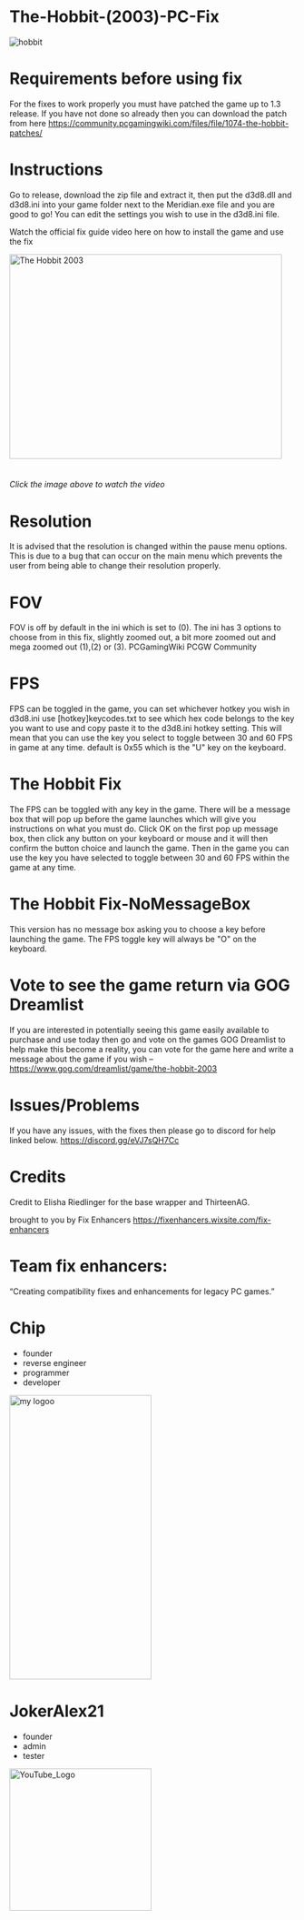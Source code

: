 # The-Hobbit-(2003)-PC-Fix

![hobbit](https://github.com/user-attachments/assets/4954b987-8698-4f82-b3e0-fa47d0170cee)

# Requirements before using fix
For the fixes to work properly you must have patched the game up to 1.3 release. If you have not done so already then you can download the patch from here https://community.pcgamingwiki.com/files/file/1074-the-hobbit-patches/ 

# Instructions
Go to release, download the zip file and extract it, then put the d3d8.dll and d3d8.ini into your game folder next to the Meridian.exe file and you are good to go! You can edit the settings you wish to use in the d3d8.ini file.

Watch the official fix guide video here on how to install the game and use the fix

<a href="https://m.youtube.com/watch?v=G4ZwB4qo2hI">
  <img src="https://github.com/user-attachments/assets/51d4effb-cba2-417c-b6a4-de7141d8d633" alt="The Hobbit 2003" width="480" height="360">
</a><br><br>

###### <i>Click the image above to watch the video</i>


# Resolution
It is advised that the resolution is changed within the pause menu options. This is due to a bug that can occur on the main menu which prevents the user from being able to change their resolution properly.

# FOV
FOV is off by default in the ini which is set to (0). The ini has 3 options to choose from in this fix, slightly zoomed out, a bit more zoomed out and mega zoomed out (1),(2) or (3).
PCGamingWiki PCGW Community

# FPS
FPS can be toggled in the game, you can set whichever hotkey you wish in d3d8.ini use [hotkey]keycodes.txt to see which hex code belongs to the key you want to use and copy paste it to the d3d8.ini hotkey setting.
This will mean that you can use the key you select to toggle between 30 and 60 FPS in game at any time. default is 0x55 which is the "U" key on the keyboard.

# The Hobbit Fix
The FPS can be toggled with any key in the game. There will be a message box that will pop up before the game launches which will give you instructions on what you must do. Click OK on the first pop up message box, then click any button on your keyboard or mouse and it will then confirm the button choice and launch the game. Then in the game you can use the key you have selected to toggle between 30 and 60 FPS within the game at any time.

# The Hobbit Fix-NoMessageBox
This version has no message box asking you to choose a key before launching the game. The FPS toggle key will always be "O" on the keyboard.

# Vote to see the game return via GOG Dreamlist
If you are interested in potentially seeing this game easily available to purchase and use today then go and vote on the games GOG Dreamlist to help make this become a reality, you can vote for the game here and write a message about the game if you wish – https://www.gog.com/dreamlist/game/the-hobbit-2003

# Issues/Problems
If you have any issues, with the fixes then please go to discord for help linked below.
https://discord.gg/eVJ7sQH7Cc

# Credits
Credit to Elisha Riedlinger for the base wrapper and ThirteenAG.

brought to you by Fix Enhancers
https://fixenhancers.wixsite.com/fix-enhancers

# Team fix enhancers:
“Creating compatibility fixes and enhancements for legacy PC games.”

# Chip
- founder
- reverse engineer
- programmer
- developer
  
<img width="250" height="500" alt="my logoo" src="https://github.com/user-attachments/assets/9bb13d3f-0734-4f1d-b68f-14114b13744a" />


# JokerAlex21 
- founder
- admin
- tester 

<img width="250" height="250" alt="YouTube_Logo" src="https://github.com/user-attachments/assets/5c7204ca-4bca-4673-8117-965732e7ee6d" />
